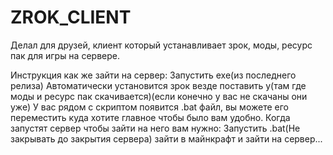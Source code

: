 # ZROK_CLIENT
Делал для друзей, клиент который устанавливает зрок, моды, ресурс пак для игры на сервере.

Инструкция как же зайти на сервер:
Запустить ехе(из последнего релиза)
Автоматически установится зрок
везде поставить y(там где моды и ресурс пак скачивается)(если конечно у вас не скачаны они уже)
У вас рядом с скриптом появится .bat файл, вы можете его переместить куда хотите главное чтобы было вам удобно.
Когда запустят сервер чтобы зайти на него вам нужно:
Запустить .bat(Не закрывать до закрытия сервера)
зайти в майнкрафт и зайти на сервер...
